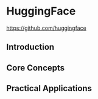# HuggingFace

<https://github.com/huggingface>

## Introduction

## Core Concepts

## Practical Applications
